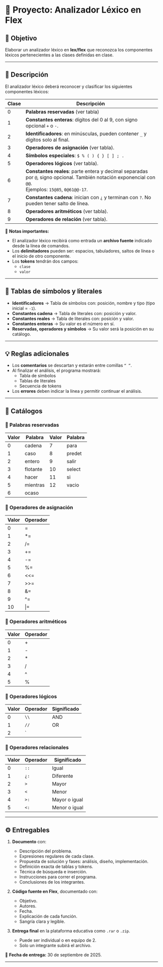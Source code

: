 # 📘 Proyecto: Analizador Léxico en Flex

## 🎯 Objetivo
Elaborar un analizador léxico en **lex/flex** que reconozca los componentes léxicos pertenecientes a las clases definidas en clase.

---

## 📝 Descripción
El analizador léxico deberá reconocer y clasificar los siguientes componentes léxicos:

| Clase | Descripción |
|-------|-------------|
| 0 | **Palabras reservadas** (ver tabla) |
| 1 | **Constantes enteras**: dígitos del 0 al 9, con signo opcional `+` o `-`. |
| 2 | **Identificadores**: en minúsculas, pueden contener `_` y dígitos solo al final. |
| 3 | **Operadores de asignación** (ver tabla). |
| 4 | **Símbolos especiales**: `$ % ( ) { } [ ] ; .` |
| 5 | **Operadores lógicos** (ver tabla). |
| 6 | **Constantes reales**: parte entera y decimal separadas por `@`, signo opcional. También notación exponencial con `@@`. <br>Ejemplos: `15@85`, `0@61@@-17`. |
| 7 | **Constantes cadena**: inician con `¿` y terminan con `?`. No pueden tener salto de línea. |
| 8 | **Operadores aritméticos** (ver tabla). |
| 9 | **Operadores de relación** (ver tabla). |

🔹 **Notas importantes:**
- El analizador léxico recibirá como entrada un **archivo fuente** indicado desde la línea de comandos.  
- Los **delimitadores** pueden ser: espacios, tabuladores, saltos de línea o el inicio de otro componente.  
- Los **tokens** tendrán dos campos:  
  - `clase`  
  - `valor`  

---

## 📂 Tablas de símbolos y literales
- **Identificadores** → Tabla de símbolos con: posición, nombre y tipo (tipo inicial = `-1`).  
- **Constantes cadena** → Tabla de literales con: posición y valor.  
- **Constantes reales** → Tabla de literales con: posición y valor.  
- **Constantes enteras** → Su valor es el número en sí.  
- **Reservadas, operadores y símbolos** → Su valor será la posición en su catálogo.  

---

## 💡 Reglas adicionales
- Los **comentarios** se descartan y estarán entre comillas `“ ”`.  
- Al finalizar el análisis, el programa mostrará:  
  - Tabla de símbolos  
  - Tablas de literales  
  - Secuencia de tokens  
- Los **errores** deben indicar la línea y permitir continuar el análisis.  

---

## 📑 Catálogos

### 🔹 Palabras reservadas
| Valor | Palabra   | Valor | Palabra   |
|-------|-----------|-------|-----------|
| 0     | cadena    | 7     | para      |
| 1     | caso      | 8     | predet    |
| 2     | entero    | 9     | salir     |
| 3     | flotante  | 10    | select    |
| 4     | hacer     | 11    | si        |
| 5     | mientras  | 12    | vacio     |
| 6     | ocaso     |       |           |

### 🔹 Operadores de asignación
| Valor | Operador |
|-------|----------|
| 0     | =        |
| 1     | *=       |
| 2     | /=       |
| 3     | +=       |
| 4     | -=       |
| 5     | %=       |
| 6     | <<=      |
| 7     | >>=      |
| 8     | &=       |
| 9     | ^=       |
| 10    | \|=      |

### 🔹 Operadores aritméticos
| Valor | Operador |
|-------|----------|
| 0     | +        |
| 1     | -        |
| 2     | *        |
| 3     | /        |
| 4     | ^        |
| 5     | %        |

### 🔹 Operadores lógicos
| Valor | Operador | Significado |
|-------|----------|-------------|
| 0     | `\\`     | AND         |
| 1     | `//`     | OR          |
| 2     | `||`     | NOT         |

### 🔹 Operadores relacionales
| Valor | Operador | Significado        |
|-------|----------|--------------------|
| 0     | `::`     | Igual              |
| 1     | `¿:`     | Diferente          |
| 2     | `>`      | Mayor              |
| 3     | `<`      | Menor              |
| 4     | `>:`     | Mayor o igual      |
| 5     | `<:`     | Menor o igual      |

---

## ⚙️ Entregables
1. **Documento** con:
   - Descripción del problema.  
   - Expresiones regulares de cada clase.  
   - Propuesta de solución y fases: análisis, diseño, implementación.  
   - Definición exacta de tablas y tokens.  
   - Técnica de búsqueda e inserción.  
   - Instrucciones para correr el programa.  
   - Conclusiones de los integrantes.  

2. **Código fuente en Flex**, documentado con:
   - Objetivo.  
   - Autores.  
   - Fecha.  
   - Explicación de cada función.  
   - Sangría clara y legible.  

3. **Entrega final** en la plataforma educativa como `.rar` o `.zip`.  
   - Puede ser individual o en equipo de 2.  
   - Solo un integrante subirá el archivo.  

📅 **Fecha de entrega:** 30 de septiembre de 2025.  

---
